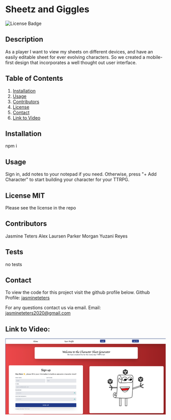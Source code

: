 # Sheetz and Giggles

![License Badge](https://img.shields.io/badge/license-MIT-orange.svg)

## Description

As a player I want to view my sheets on different devices, and have an easily editable sheet for ever evolving characters.
So we created a mobile-first design that incorporates a well thought out user interface.

## Table of Contents

1. [Installation](##Installation)
2. [Usage](##Usage)
3. [Contributors](##Contributors)
4. [License](##License)
5. [Contact](##Contact)
6. [Link to Video](#Link-to-Video)

## Installation

npm i

## Usage

Sign in, add notes to your notepad if you need. Otherwise, press "+ Add Character" to start building your character for your TTRPG.

## License MIT

Please see the license in the repo

## Contributors

Jasmine Teters
Alex Laursen
Parker Morgan
Yuzani Reyes

## Tests

no tests

## Contact

To view the code for this project visit the github profile below.
Github Profile: [jasmineteters](github.com/jasmineteters)

For any questions contact us via email.
Email: [jasmineteters2020@gmail.com](mailto:jasmineteters2020@gmail.com)

## Link to Video:

[![Heroku App](./public/imgs/appScreenshot.jpg)](https://charactersheet-generator.herokuapp.com/)

